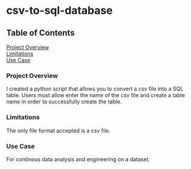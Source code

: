 # csv-to-sql-database

## Table of Contents

[Project Overview](#project-overview)\
[Limitations](#limitations)\
[Use Case](#use-case)

### Project Overview

I created a python script that allows you to convert a csv file into a SQL table. Users must allow enter the name of the csv file and create a table name in order to successfully create the table.

### Limitations

The only file format accepted is a csv file. 

### Use Case

For continous data analysis and engineering on a dataset.
